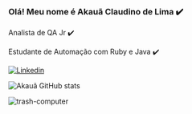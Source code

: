 ### Olá! Meu nome é Akauã Claudino de Lima ✔️ 
Analista de QA Jr ✔️

Estudante de Automação com Ruby e Java ✔️

[![Linkedin](https://img.shields.io/badge/LinkedIn-0077B5?style=for-the-badge&logo=linkedin&logoColor=white)](https://www.linkedin.com/in/akauaclaudino/)


![Akauã GitHub stats](https://github-readme-stats.vercel.app/api?username=akauaclaudino&show_icons=true&theme=onedark)

![trash-computer](https://user-images.githubusercontent.com/44802650/144855766-ca568c95-0b28-447d-99a3-2efa22426377.gif)
